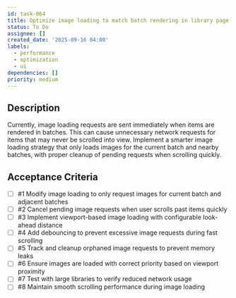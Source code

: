 ```yaml
---
id: task-064
title: Optimize image loading to match batch rendering in library page
status: To Do
assignee: []
created_date: '2025-09-16 04:00'
labels:
  - performance
  - optimization
  - ui
dependencies: []
priority: medium
---
```


## Description

Currently, image loading requests are sent immediately when items are rendered in batches. This can cause unnecessary network requests for items that may never be scrolled into view. Implement a smarter image loading strategy that only loads images for the current batch and nearby batches, with proper cleanup of pending requests when scrolling quickly.

## Acceptance Criteria
<!-- AC:BEGIN -->
- [ ] #1 Modify image loading to only request images for current batch and adjacent batches
- [ ] #2 Cancel pending image requests when user scrolls past items quickly
- [ ] #3 Implement viewport-based image loading with configurable look-ahead distance
- [ ] #4 Add debouncing to prevent excessive image requests during fast scrolling
- [ ] #5 Track and cleanup orphaned image requests to prevent memory leaks
- [ ] #6 Ensure images are loaded with correct priority based on viewport proximity
- [ ] #7 Test with large libraries to verify reduced network usage
- [ ] #8 Maintain smooth scrolling performance during image loading
<!-- AC:END -->
